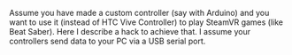 Assume you have made a custom controller (say with Arduino) and you want to use it (instead of HTC Vive Controller) to play SteamVR games (like Beat Saber). Here I describe a hack to achieve that. I assume your controllers send data to your PC via a USB serial port. 
